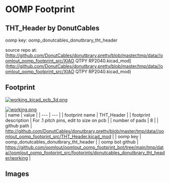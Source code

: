 # OOMP Footprint  
## THT_Header  by DonutCables  
  
oomp key: oomp_donutcables_donutbrary_tht_header  
  
source repo at: [http://github.com/DonutCables/donutbrary.pretty/blob/master/tmp/data//oomlout_oomp_footprint_src/XIAO QTPY RP2040.kicad_mod](http://github.com/DonutCables/donutbrary.pretty/blob/master/tmp/data//oomlout_oomp_footprint_src/XIAO QTPY RP2040.kicad_mod)  
## Footprint  
  
[![working_kicad_pcb_3d.png](working_kicad_pcb_3d_600.png)](working_kicad_pcb_3d.png)  
  
[![working.png](working_600.png)](working.png)  
| name | value | 
| --- | --- | 
| footprint name | THT_Header | 
| footprint description | For .1 pitch pins, edit to size on pcb | 
| number of pads | 8 | 
| github path | http://github.com/DonutCables/donutbrary.pretty/blob/master/tmp/data//oomlout_oomp_footprint_src/THT_Header.kicad_mod | 
| oomp key | oomp_donutcables_donutbrary_tht_header | 
| oomp bot github | https://github.com/oomlout/oomlout_oomp_footprint_bot/tree/main/tmp/data//oomlout_oomp_footprint_src/footprints/donutcables_donutbrary_tht_header/working | 
## Images  
